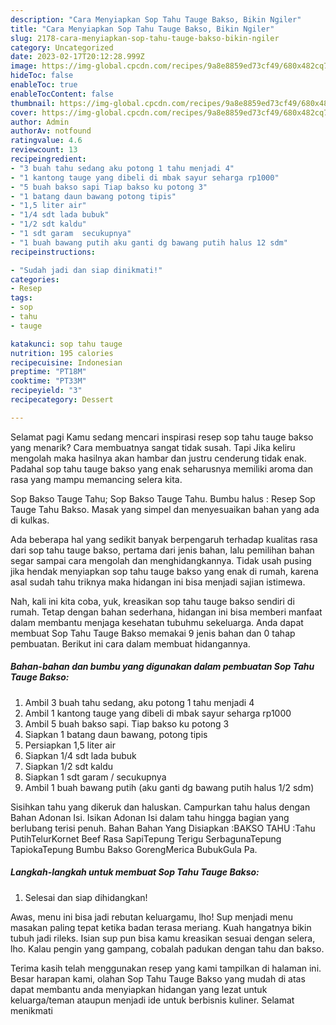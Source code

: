 ```yaml
---
description: "Cara Menyiapkan Sop Tahu Tauge Bakso, Bikin Ngiler"
title: "Cara Menyiapkan Sop Tahu Tauge Bakso, Bikin Ngiler"
slug: 2178-cara-menyiapkan-sop-tahu-tauge-bakso-bikin-ngiler
category: Uncategorized
date: 2023-02-17T20:12:28.999Z
image: https://img-global.cpcdn.com/recipes/9a8e8859ed73cf49/680x482cq70/sop-tahu-tauge-bakso-foto-resep-utama.jpg
hideToc: false
enableToc: true
enableTocContent: false
thumbnail: https://img-global.cpcdn.com/recipes/9a8e8859ed73cf49/680x482cq70/sop-tahu-tauge-bakso-foto-resep-utama.jpg
cover: https://img-global.cpcdn.com/recipes/9a8e8859ed73cf49/680x482cq70/sop-tahu-tauge-bakso-foto-resep-utama.jpg
author: Admin
authorAv: notfound
ratingvalue: 4.6
reviewcount: 13
recipeingredient:
- "3 buah tahu sedang aku potong 1 tahu menjadi 4"
- "1 kantong tauge yang dibeli di mbak sayur seharga rp1000"
- "5 buah bakso sapi Tiap bakso ku potong 3"
- "1 batang daun bawang potong tipis"
- "1,5 liter air"
- "1/4 sdt lada bubuk"
- "1/2 sdt kaldu"
- "1 sdt garam  secukupnya"
- "1 buah bawang putih aku ganti dg bawang putih halus 12 sdm"
recipeinstructions:

- "Sudah jadi dan siap dinikmati!"
categories:
- Resep
tags:
- sop
- tahu
- tauge

katakunci: sop tahu tauge 
nutrition: 195 calories
recipecuisine: Indonesian
preptime: "PT18M"
cooktime: "PT33M"
recipeyield: "3"
recipecategory: Dessert

---
```



Selamat pagi Kamu sedang mencari inspirasi resep sop tahu tauge bakso yang menarik? Cara membuatnya sangat tidak susah. Tapi Jika keliru mengolah maka hasilnya akan hambar dan justru cenderung tidak enak. Padahal sop tahu tauge bakso yang enak seharusnya memiliki aroma dan rasa yang mampu memancing selera kita.


Sop Bakso Tauge Tahu; Sop Bakso Tauge Tahu. Bumbu halus : Resep Sop Tauge Tahu Bakso. Masak yang simpel dan menyesuaikan bahan yang ada di kulkas.

Ada beberapa hal yang sedikit banyak berpengaruh terhadap kualitas rasa dari sop tahu tauge bakso, pertama dari jenis bahan, lalu pemilihan bahan segar sampai cara mengolah dan menghidangkannya. Tidak usah pusing jika hendak menyiapkan sop tahu tauge bakso yang enak di rumah, karena asal sudah tahu triknya maka hidangan ini bisa menjadi sajian istimewa.


Nah, kali ini kita coba, yuk, kreasikan sop tahu tauge bakso sendiri di rumah. Tetap dengan bahan sederhana, hidangan ini bisa memberi manfaat dalam membantu menjaga kesehatan tubuhmu sekeluarga. Anda dapat membuat Sop Tahu Tauge Bakso memakai 9 jenis bahan dan 0 tahap pembuatan. Berikut ini cara dalam membuat hidangannya.

<!--inarticleads1-->

##### Bahan-bahan dan bumbu yang digunakan dalam pembuatan Sop Tahu Tauge Bakso:

1. Ambil 3 buah tahu sedang, aku potong 1 tahu menjadi 4
1. Ambil 1 kantong tauge yang dibeli di mbak sayur seharga rp1000
1. Ambil 5 buah bakso sapi. Tiap bakso ku potong 3
1. Siapkan 1 batang daun bawang, potong tipis
1. Persiapkan 1,5 liter air
1. Siapkan 1/4 sdt lada bubuk
1. Siapkan 1/2 sdt kaldu
1. Siapkan 1 sdt garam / secukupnya
1. Ambil 1 buah bawang putih (aku ganti dg bawang putih halus 1/2 sdm)


Sisihkan tahu yang dikeruk dan haluskan. Campurkan tahu halus dengan Bahan Adonan Isi. Isikan Adonan Isi dalam tahu hingga bagian yang berlubang terisi penuh. Bahan Bahan Yang Disiapkan :BAKSO TAHU :Tahu PutihTelurKornet Beef Rasa SapiTepung Terigu SerbagunaTepung TapiokaTepung Bumbu Bakso GorengMerica BubukGula Pa. 

<!--inarticleads2-->

##### Langkah-langkah untuk membuat Sop Tahu Tauge Bakso:


1. Selesai dan siap dihidangkan!

Awas, menu ini bisa jadi rebutan keluargamu, lho! Sup menjadi menu masakan paling tepat ketika badan terasa meriang. Kuah hangatnya bikin tubuh jadi rileks. Isian sup pun bisa kamu kreasikan sesuai dengan selera, lho. Kalau pengin yang gampang, cobalah padukan dengan tahu dan bakso. 

Terima kasih telah menggunakan resep yang kami tampilkan di halaman ini. Besar harapan kami, olahan Sop Tahu Tauge Bakso yang mudah di atas dapat membantu anda menyiapkan hidangan yang lezat untuk keluarga/teman ataupun menjadi ide untuk berbisnis kuliner. Selamat menikmati
